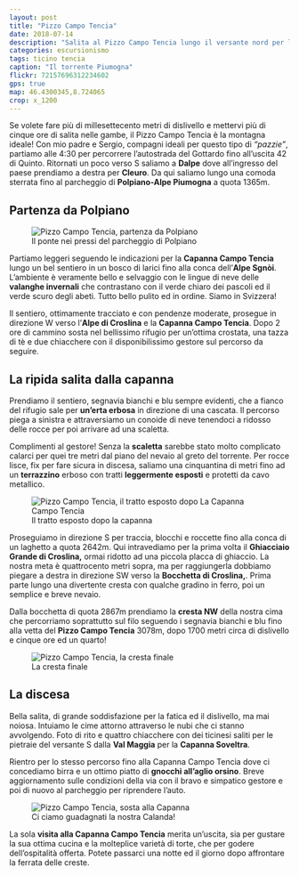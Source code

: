 ```yaml
---
layout: post
title: "Pizzo Campo Tencia"
date: 2018-07-14
description: "Salita al Pizzo Campo Tencia lungo il versante nord per la via normale da Dalpe e la Capanna Campo Tencia"
categories: escursionismo
tags: ticino tencia
caption: "Il torrente Piumogna"
flickr: 72157696312234602
gps: true
map: 46.4300345,8.724065
crop: x_1200
---
```


Se volete fare più di millesettecento metri di dislivello e mettervi più di cinque ore di salita nelle gambe, il Pizzo Campo Tencia è la montagna ideale! Con mio padre e Sergio, compagni ideali per questo tipo di *“pazzie”*, partiamo alle 4:30 per percorrere l’autostrada del Gottardo fino all’uscita 42 di Quinto. Ritornati un poco verso S saliamo a **Dalpe** dove all’ingresso del paese prendiamo a destra per **Cleuro**. Da qui saliamo lungo una comoda sterrata fino al parcheggio di **Polpiano-Alpe Piumogna** a quota 1365m.

## Partenza da Polpiano

<figure>
    <img src="https://farm1.staticflickr.com/918/42753928425_14afaaa2dd_c.jpg" alt="Pizzo Campo Tencia, partenza da Polpiano" /> 
    <figcaption>Il ponte nei pressi del parcheggio di Polpiano</figcaption>
</figure>

Partiamo leggeri seguendo le indicazioni per la **Capanna Campo Tencia** lungo un bel sentiero in un bosco di larici fino alla conca dell’**Alpe Sgnòi**. L’ambiente è veramente bello e selvaggio con le lingue di neve delle **valanghe invernali** che contrastano con il verde chiaro dei pascoli ed il verde scuro degli abeti. Tutto bello pulito ed in ordine. Siamo in Svizzera!

Il sentiero, ottimamente tracciato e con pendenze moderate, prosegue in direzione W verso l’**Alpe di Croslina** e la **Capanna Campo Tencia**. Dopo 2 ore di cammino sosta nel bellissimo rifugio per un’ottima crostata, una tazza di tè e due chiacchere con il disponibilissimo gestore sul percorso da seguire.

## La ripida salita dalla capanna

Prendiamo il sentiero, segnavia bianchi e blu sempre evidenti, che a fianco del rifugio sale per **un’erta erbosa** in direzione di una cascata. Il percorso piega a sinistra e attraversiamo un conoide di neve tenendoci a ridosso delle rocce per poi arrivare ad una scaletta. 

Complimenti al gestore! Senza la **scaletta** sarebbe stato molto complicato calarci per quei tre metri dal piano del nevaio al greto del torrente. Per rocce lisce, fix per fare sicura in discesa, saliamo una cinquantina di metri fino ad un **terrazzino** erboso con tratti **leggermente esposti** e protetti da cavo metallico.

<figure>
    <img src="https://farm1.staticflickr.com/916/29787134918_78c5becb94_c.jpg" alt="Pizzo Campo Tencia, il tratto esposto dopo La Capanna Campo Tencia" /> 
    <figcaption>Il tratto esposto dopo la capanna</figcaption>
</figure>

Proseguiamo in direzione S per traccia, blocchi e roccette fino alla conca di un laghetto a quota 2642m. Qui intravediamo per la prima volta  il **Ghiacciaio Grande di Croslina,** ormai ridotto ad una piccola placca di ghiaccio. La nostra meta è quattrocento metri sopra, ma per raggiungerla dobbiamo piegare a destra in direzione SW verso la **Bocchetta di Croslina,**. Prima parte lungo una divertente cresta con qualche gradino in ferro, poi un semplice e breve nevaio.

Dalla bocchetta di quota 2867m prendiamo la **cresta NW** della nostra cima che percorriamo soprattutto sul filo seguendo i segnavia bianchi e blu fino alla vetta del **Pizzo Campo Tencia** 3078m, dopo 1700 metri circa di dislivello e cinque ore ed un quarto!

<figure>
    <img src="https://farm1.staticflickr.com/852/42940350954_b1b8c5136f_c.jpg" alt="Pizzo Campo Tencia, la cresta finale" /> 
    <figcaption>La cresta finale</figcaption>
</figure>

## La discesa

Bella salita, di grande soddisfazione per la fatica ed il dislivello, ma mai noiosa. Intuiamo le cime attorno attraverso le nubi che ci stanno avvolgendo. Foto di rito e quattro chiacchere con dei ticinesi saliti per le pietraie del versante S dalla **Val Maggia** per la **Capanna Soveltra**.

Rientro per lo stesso percorso fino alla Capanna Campo Tencia dove ci concediamo birra e un ottimo piatto di **gnocchi all’aglio orsino**. Breve aggiornamento sulle condizioni della via con il bravo e simpatico gestore e poi di nuovo al parcheggio per riprendere l’auto.

<figure>
    <img src="https://farm1.staticflickr.com/845/41848940400_1a56f63e76_c.jpg" alt="Pizzo Campo Tencia, sosta alla Capanna" /> 
    <figcaption>Ci ciamo guadagnati la nostra Calanda!</figcaption>
</figure>

La sola **visita alla Capanna Campo Tencia** merita un’uscita, sia per gustare la sua ottima cucina e la molteplice varietà di torte, che per godere dell’ospitalità offerta. Potete passarci una notte ed il giorno dopo affrontare la ferrata delle creste.
